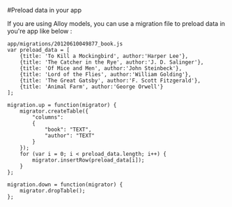 #Preload data in your app

If you are using Alloy models, you can use a migration file to preload data in you're app like below :

```
app/migrations/20120610049877_book.js
var preload_data = [
	{title: 'To Kill a Mockingbird', author:'Harper Lee'},
	{title: 'The Catcher in the Rye', author:'J. D. Salinger'},
	{title: 'Of Mice and Men', author:'John Steinbeck'},
	{title: 'Lord of the Flies', author:'William Golding'},
	{title: 'The Great Gatsby', author:'F. Scott Fitzgerald'},
	{title: 'Animal Farm', author:'George Orwell'}
];
 
migration.up = function(migrator) {
    migrator.createTable({
        "columns":
        {
            "book": "TEXT",
            "author": "TEXT"
        }
    });
    for (var i = 0; i < preload_data.length; i++) { 
	    migrator.insertRow(preload_data[i]);
    }
};
 
migration.down = function(migrator) {
    migrator.dropTable();
};
```
